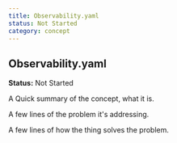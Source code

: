 ```yaml
---
title: Observability.yaml
status: Not Started
category: concept
---
```

## Observability.yaml

**Status:** Not Started

A Quick summary of the concept, what it is.

A few lines of the problem it's addressing.

A few lines of how the thing solves the problem.

